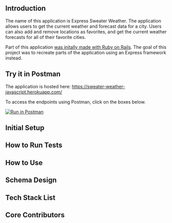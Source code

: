 ## Introduction

The name of this application is Express Sweater Weather. The application allows users to get the current weather and forecast data for a city. Users can also add and remove locations as favorites, and get the current weather forecasts for all of their favorite cities.

Part of this application [was initally made with Ruby on Rails](https://github.com/joshsherwood1/sweater_weather). The goal of this project was to recreate parts of the application using an Express framework instead. 

## Try it in Postman

The application is hosted here: https://sweater-weather-javascript.herokuapp.com/

To access the endpoints using Postman, click on the boxes below.

[![Run in Postman](https://run.pstmn.io/button.svg)](https://app.getpostman.com/run-collection/5f110073b236340d109d) 

## Initial Setup

## How to Run Tests

## How to Use

## Schema Design

## Tech Stack List

## Core Contributors
